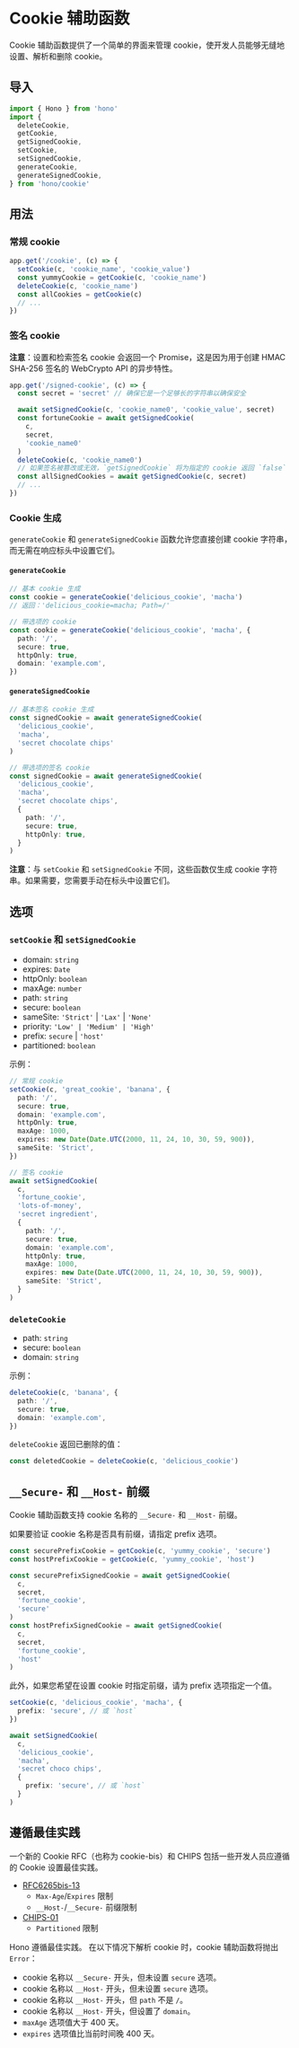 # Cookie 辅助函数

Cookie 辅助函数提供了一个简单的界面来管理 cookie，使开发人员能够无缝地设置、解析和删除 cookie。

## 导入

```ts
import { Hono } from 'hono'
import {
  deleteCookie,
  getCookie,
  getSignedCookie,
  setCookie,
  setSignedCookie,
  generateCookie,
  generateSignedCookie,
} from 'hono/cookie'
```

## 用法

### 常规 cookie

```ts
app.get('/cookie', (c) => {
  setCookie(c, 'cookie_name', 'cookie_value')
  const yummyCookie = getCookie(c, 'cookie_name')
  deleteCookie(c, 'cookie_name')
  const allCookies = getCookie(c)
  // ...
})
```

### 签名 cookie

**注意**：设置和检索签名 cookie 会返回一个 Promise，这是因为用于创建 HMAC SHA-256 签名的 WebCrypto API 的异步特性。

```ts
app.get('/signed-cookie', (c) => {
  const secret = 'secret' // 确保它是一个足够长的字符串以确保安全

  await setSignedCookie(c, 'cookie_name0', 'cookie_value', secret)
  const fortuneCookie = await getSignedCookie(
    c,
    secret,
    'cookie_name0'
  )
  deleteCookie(c, 'cookie_name0')
  // 如果签名被篡改或无效，`getSignedCookie` 将为指定的 cookie 返回 `false`
  const allSignedCookies = await getSignedCookie(c, secret)
  // ...
})
```

### Cookie 生成

`generateCookie` 和 `generateSignedCookie` 函数允许您直接创建 cookie 字符串，而无需在响应标头中设置它们。

#### `generateCookie`

```ts
// 基本 cookie 生成
const cookie = generateCookie('delicious_cookie', 'macha')
// 返回：'delicious_cookie=macha; Path=/'

// 带选项的 cookie
const cookie = generateCookie('delicious_cookie', 'macha', {
  path: '/',
  secure: true,
  httpOnly: true,
  domain: 'example.com',
})
```

#### `generateSignedCookie`

```ts
// 基本签名 cookie 生成
const signedCookie = await generateSignedCookie(
  'delicious_cookie',
  'macha',
  'secret chocolate chips'
)

// 带选项的签名 cookie
const signedCookie = await generateSignedCookie(
  'delicious_cookie',
  'macha',
  'secret chocolate chips',
  {
    path: '/',
    secure: true,
    httpOnly: true,
  }
)
```

**注意**：与 `setCookie` 和 `setSignedCookie` 不同，这些函数仅生成 cookie 字符串。如果需要，您需要手动在标头中设置它们。

## 选项

### `setCookie` 和 `setSignedCookie`

- domain: `string`
- expires: `Date`
- httpOnly: `boolean`
- maxAge: `number`
- path: `string`
- secure: `boolean`
- sameSite: `'Strict'` | `'Lax'` | `'None'`
- priority: `'Low' | 'Medium' | 'High'`
- prefix: `secure` | `'host'`
- partitioned: `boolean`

示例：

```ts
// 常规 cookie
setCookie(c, 'great_cookie', 'banana', {
  path: '/',
  secure: true,
  domain: 'example.com',
  httpOnly: true,
  maxAge: 1000,
  expires: new Date(Date.UTC(2000, 11, 24, 10, 30, 59, 900)),
  sameSite: 'Strict',
})

// 签名 cookie
await setSignedCookie(
  c,
  'fortune_cookie',
  'lots-of-money',
  'secret ingredient',
  {
    path: '/',
    secure: true,
    domain: 'example.com',
    httpOnly: true,
    maxAge: 1000,
    expires: new Date(Date.UTC(2000, 11, 24, 10, 30, 59, 900)),
    sameSite: 'Strict',
  }
)
```

### `deleteCookie`

- path: `string`
- secure: `boolean`
- domain: `string`

示例：

```ts
deleteCookie(c, 'banana', {
  path: '/',
  secure: true,
  domain: 'example.com',
})
```

`deleteCookie` 返回已删除的值：

```ts
const deletedCookie = deleteCookie(c, 'delicious_cookie')
```

## `__Secure-` 和 `__Host-` 前缀

Cookie 辅助函数支持 cookie 名称的 `__Secure-` 和 `__Host-` 前缀。

如果要验证 cookie 名称是否具有前缀，请指定 prefix 选项。

```ts
const securePrefixCookie = getCookie(c, 'yummy_cookie', 'secure')
const hostPrefixCookie = getCookie(c, 'yummy_cookie', 'host')

const securePrefixSignedCookie = await getSignedCookie(
  c,
  secret,
  'fortune_cookie',
  'secure'
)
const hostPrefixSignedCookie = await getSignedCookie(
  c,
  secret,
  'fortune_cookie',
  'host'
)
```

此外，如果您希望在设置 cookie 时指定前缀，请为 prefix 选项指定一个值。

```ts
setCookie(c, 'delicious_cookie', 'macha', {
  prefix: 'secure', // 或 `host`
})

await setSignedCookie(
  c,
  'delicious_cookie',
  'macha',
  'secret choco chips',
  {
    prefix: 'secure', // 或 `host`
  }
)
```

## 遵循最佳实践

一个新的 Cookie RFC（也称为 cookie-bis）和 CHIPS 包括一些开发人员应遵循的 Cookie 设置最佳实践。

- [RFC6265bis-13](https://datatracker.ietf.org/doc/html/draft-ietf-httpbis-rfc6265bis-13)
  - `Max-Age`/`Expires` 限制
  - `__Host-`/`__Secure-` 前缀限制
- [CHIPS-01](https://www.ietf.org/archive/id/draft-cutler-httpbis-partitioned-cookies-01.html)
  - `Partitioned` 限制

Hono 遵循最佳实践。
在以下情况下解析 cookie 时，cookie 辅助函数将抛出 `Error`：

- cookie 名称以 `__Secure-` 开头，但未设置 `secure` 选项。
- cookie 名称以 `__Host-` 开头，但未设置 `secure` 选项。
- cookie 名称以 `__Host-` 开头，但 `path` 不是 `/`。
- cookie 名称以 `__Host-` 开头，但设置了 `domain`。
- `maxAge` 选项值大于 400 天。
- `expires` 选项值比当前时间晚 400 天。
